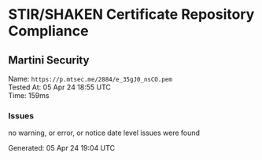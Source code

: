 # STIR/SHAKEN Certificate Repository Compliance

## Martini Security

Name: `https://p.mtsec.me/2884/e_35gJ0_nsCO.pem`\
Tested At: 05 Apr 24 18:55 UTC\
Time: 159ms

### Issues

no warning, or error, or notice date level issues were found

Generated: 05 Apr 24 19:04 UTC